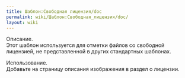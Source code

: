 ```yaml
---
title: Шаблон:Свободная лицензия/doc
permalink: wiki/Шаблон:Свободная_лицензия/doc/
layout: wiki
---
```


Описание.  
Этот шаблон используется для отметки файлов со свободной лицензией, не
представленной в других стандартных шаблонах.

Использование.  
Добавьте на страницу описания изображения в раздел о
лицензии.<includeonly>

[](Категория:Шаблоны_лицензий "wikilink")</includeonly><noinclude>
[](Категория:Документация_шаблонов "wikilink")</noinclude>
